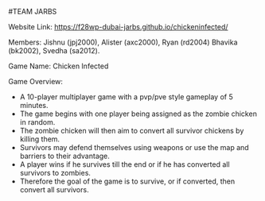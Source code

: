 #TEAM JARBS

Website Link: https://f28wp-dubai-jarbs.github.io/chickeninfected/

Members:  Jishnu (jpj2000), Alister (axc2000), Ryan (rd2004) Bhavika (bk2002), Svedha (sa2012).

Game Name: Chicken Infected

Game Overview: 

  - A 10-player multiplayer game with a pvp/pve style gameplay of 5 minutes.
  - The game begins with one player being assigned as the zombie chicken in random.
  - The zombie chicken will then aim to convert all survivor chickens by killing them.
  - Survivors may defend themselves using weapons or use the map and barriers to their advantage.
  - A player wins if he survives till the end or if he has converted all survivors to zombies.
  - Therefore the goal of the game is to survive, or if converted, then convert all survivors.

